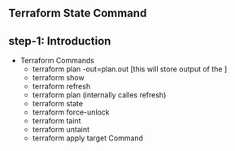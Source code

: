 ## Terraform State Command
## step-1: Introduction 
- Terraform Commands
  - terraform plan -out=plan.out [this will store output of the ]
  - terraform show 
  - terraform refresh
  - terraform plan (internally calles refresh)
  - terraform state
  - terraform force-unlock
  - terraform taint
  - terraform untaint
  - terraform apply target Command
  